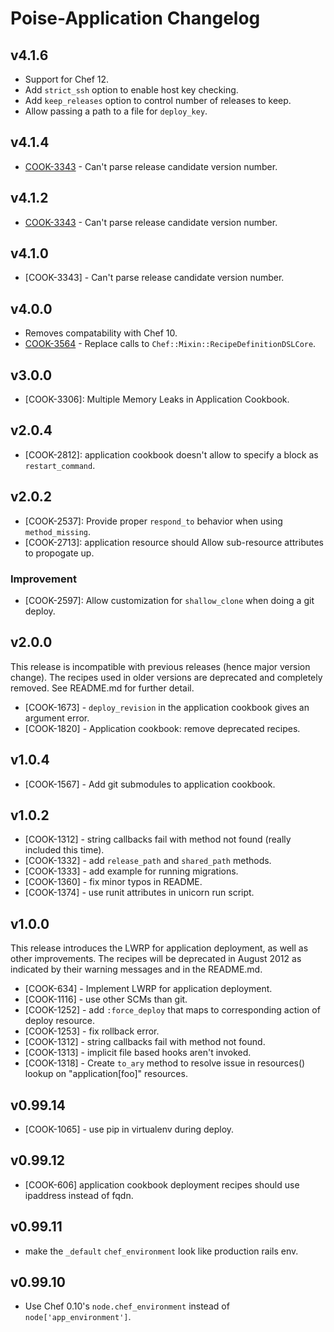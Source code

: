 # Poise-Application Changelog

## v4.1.6

* Support for Chef 12.
* Add `strict_ssh` option to enable host key checking.
* Add `keep_releases` option to control number of releases to keep.
* Allow passing a path to a file for `deploy_key`.

## v4.1.4

* [COOK-3343](https://tickets.opscode.com/browse/COOK-3343) - Can't parse release candidate version number.

## v4.1.2

* [COOK-3343](https://tickets.opscode.com/browse/COOK-3343) - Can't parse release candidate version number.

## v4.1.0

* [COOK-3343] - Can't parse release candidate version number.

## v4.0.0

* Removes compatability with Chef 10.
* [COOK-3564](https://tickets.opscode.com/browse/COOK-3564) - Replace calls to `Chef::Mixin::RecipeDefinitionDSLCore`.

## v3.0.0

* [COOK-3306]: Multiple Memory Leaks in Application Cookbook.

## v2.0.4

* [COOK-2812]: application cookbook doesn't allow to specify a block as `restart_command`.

## v2.0.2

* [COOK-2537]: Provide proper `respond_to` behavior when using `method_missing`.
* [COOK-2713]: application resource should Allow sub-resource attributes to propogate up.

### Improvement
* [COOK-2597]: Allow customization for `shallow_clone` when doing a git deploy.

## v2.0.0

This release is incompatible with previous releases (hence major version change). The recipes used in older versions are deprecated and completely removed. See README.md for further detail.

* [COOK-1673] - `deploy_revision` in the application cookbook gives an argument error.
* [COOK-1820] - Application cookbook: remove deprecated recipes.

## v1.0.4

* [COOK-1567] - Add git submodules to application cookbook.

## v1.0.2

* [COOK-1312] - string callbacks fail with method not found (really included this time).
* [COOK-1332] - add `release_path` and `shared_path` methods.
* [COOK-1333] - add example for running migrations.
* [COOK-1360] - fix minor typos in README.
* [COOK-1374] - use runit attributes in unicorn run script.

## v1.0.0

This release introduces the LWRP for application deployment, as well as other improvements. The recipes will be deprecated in August 2012 as indicated by their warning messages and in the README.md.

* [COOK-634] - Implement LWRP for application deployment.
* [COOK-1116] - use other SCMs than git.
* [COOK-1252] - add `:force_deploy` that maps to corresponding action of deploy resource.
* [COOK-1253] - fix rollback error.
* [COOK-1312] - string callbacks fail with method not found.
* [COOK-1313] - implicit file based hooks aren't invoked.
* [COOK-1318] - Create `to_ary` method to resolve issue in resources() lookup on "application[foo]" resources.

## v0.99.14

* [COOK-1065] - use pip in virtualenv during deploy.

## v0.99.12

* [COOK-606] application cookbook deployment recipes should use ipaddress instead of fqdn.

## v0.99.11

* make the `_default` `chef_environment` look like production rails env.

## v0.99.10

* Use Chef 0.10's `node.chef_environment` instead of `node['app_environment']`.
